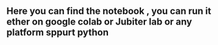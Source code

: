 ## Here you can find the notebook , you can run it ether on google colab or Jubiter lab or any platform sppurt python

